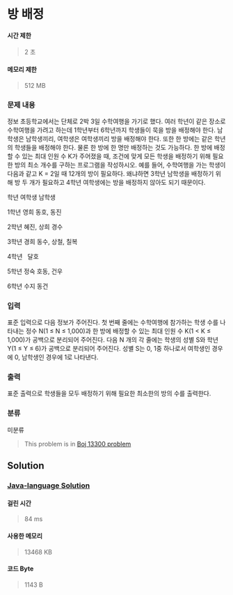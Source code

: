 # 방 배정
#### 시간 제한
> 2 초
#### 메모리 제한
> 512 MB
### 문제 내용

정보 초등학교에서는 단체로 2박 3일 수학여행을 가기로 했다. 여러 학년이 같은 장소로 수학여행을 가려고 하는데 1학년부터 6학년까지 학생들이 묵을 방을 배정해야 한다. 남학생은 남학생끼리, 여학생은 여학생끼리 방을 배정해야 한다. 또한 한 방에는 같은 학년의 학생들을 배정해야 한다. 물론 한 방에 한 명만 배정하는 것도 가능하다.
한 방에 배정할 수 있는 최대 인원 수 K가 주어졌을 때, 조건에 맞게 모든 학생을 배정하기 위해 필요한 방의 최소 개수를 구하는 프로그램을 작성하시오.
예를 들어, 수학여행을 가는 학생이 다음과 같고 K = 2일 때 12개의 방이 필요하다. 왜냐하면 3학년 남학생을 배정하기 위해 방 두 개가 필요하고 4학년 여학생에는 방을 배정하지 않아도 되기 때문이다.



학년
여학생
남학생




1학년
영희
동호, 동진


2학년
혜진, 상희
경수


3학년
경희
동수, 상철, 칠복


4학년
 
달호


5학년
정숙
호동, 건우


6학년
수지
동건




### 입력

표준 입력으로 다음 정보가 주어진다. 첫 번째 줄에는 수학여행에 참가하는 학생 수를 나타내는 정수 N(1 ≤ N ≤ 1,000)과 한 방에 배정할 수 있는 최대 인원 수 K(1 < K ≤ 1,000)가 공백으로 분리되어 주어진다. 다음 N 개의 각 줄에는 학생의 성별 S와 학년 Y(1 ≤ Y ≤ 6)가 공백으로 분리되어 주어진다. 성별 S는 0, 1중 하나로서 여학생인 경우에 0, 남학생인 경우에 1로 나타낸다. 

### 출력

표준 출력으로 학생들을 모두 배정하기 위해 필요한 최소한의 방의 수를 출력한다.

### 분류
미분류
> This problem is in [Boj 13300 problem](https://www.acmicpc.net/problem/13300)

## Solution
### [Java-language Solution](./main.java)
#### 걸린 시간
> 84 ms
#### 사용한 메모리
> 13468 KB
#### 코드 Byte
> 1143 B
